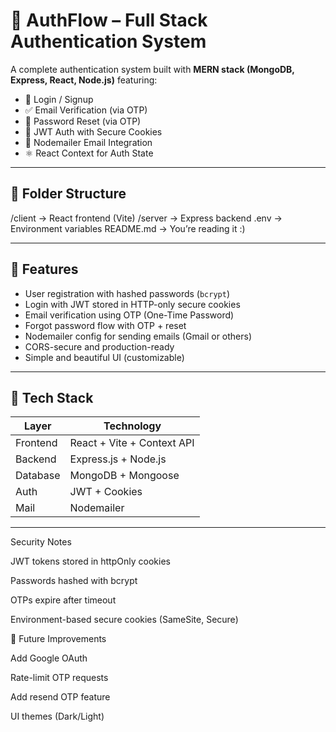 # 🔐 AuthFlow – Full Stack Authentication System

A complete authentication system built with **MERN stack (MongoDB, Express, React, Node.js)** featuring:

- 🔑 Login / Signup
- ✅ Email Verification (via OTP)
- 🔄 Password Reset (via OTP)
- 🍪 JWT Auth with Secure Cookies
- 📧 Nodemailer Email Integration
- ⚛️ React Context for Auth State

---

## 📁 Folder Structure

/client → React frontend (Vite)
/server → Express backend
.env → Environment variables
README.md → You’re reading it :)


---

## 🚀 Features

- User registration with hashed passwords (`bcrypt`)
- Login with JWT stored in HTTP-only secure cookies
- Email verification using OTP (One-Time Password)
- Forgot password flow with OTP + reset
- Nodemailer config for sending emails (Gmail or others)
- CORS-secure and production-ready
- Simple and beautiful UI (customizable)

---

## 🔧 Tech Stack

| Layer     | Technology                     |
|-----------|--------------------------------|
| Frontend | React + Vite + Context API      |
| Backend  | Express.js + Node.js            |
| Database | MongoDB + Mongoose              |
| Auth     | JWT + Cookies                   |
| Mail     | Nodemailer                      |

---

Security Notes


JWT tokens stored in httpOnly cookies

Passwords hashed with bcrypt

OTPs expire after timeout

Environment-based secure cookies (SameSite, Secure)



🧪 Future Improvements


Add Google OAuth

Rate-limit OTP requests

Add resend OTP feature

UI themes (Dark/Light)

